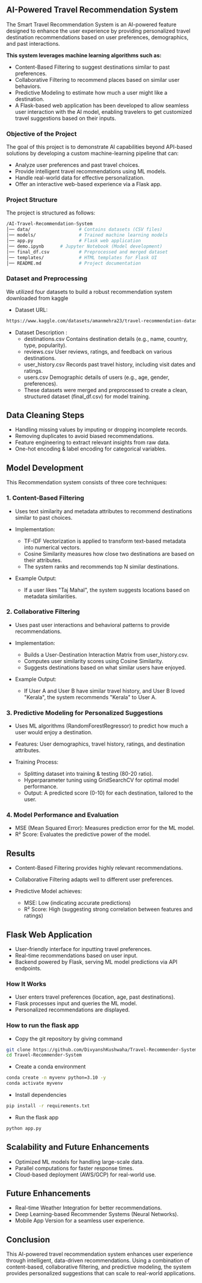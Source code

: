 ## AI-Powered Travel Recommendation System

The Smart Travel Recommendation System is an AI-powered feature designed to enhance the user experience by providing personalized travel destination recommendations based on user preferences, demographics, and past interactions.

**This system leverages machine learning algorithms such as:**

- Content-Based Filtering to suggest destinations similar to past preferences.
- Collaborative Filtering to recommend places based on similar user behaviors.
- Predictive Modeling to estimate how much a user might like a destination.
- A Flask-based web application has been developed to allow seamless user interaction with the AI model, enabling travelers to get customized travel suggestions based on their inputs.

### Objective of the Project
The goal of this project is to demonstrate AI capabilities beyond API-based solutions by developing a custom machine-learning pipeline that can:
- Analyze user preferences and past travel choices.
- Provide intelligent travel recommendations using ML models.
- Handle real-world data for effective personalization.
- Offer an interactive web-based experience via a Flask app.


### Project Structure
The project is structured as follows:

```bash
/AI-Travel-Recommendation-System
│── data/                  # Contains datasets (CSV files)
│── models/                # Trained machine learning models
│── app.py                 # Flask web application
│── demo.ipynb      # Jupyter Notebook (Model development)
│── final_df.csv           # Preprocessed and merged dataset
│── templates/             # HTML templates for Flask UI
│── README.md              # Project documentation

```


### Dataset and Preprocessing

We utilized four datasets to build a robust recommendation system downloaded from kaggle

- Dataset URL: 
```bash
https://www.kaggle.com/datasets/amanmehra23/travel-recommendation-dataset
```
- Dataset Description :
    - destinations.csv	Contains destination details (e.g., name, country, type, popularity).
    - reviews.csv	User reviews, ratings, and feedback on various destinations.
    - user_history.csv	Records past travel history, including visit dates and ratings.
    - users.csv	Demographic details of users (e.g., age, gender, preferences).
    - These datasets were merged and preprocessed to create a clean, structured dataset (final_df.csv) for model training.

## Data Cleaning Steps
- Handling missing values by imputing or dropping incomplete records.
- Removing duplicates to avoid biased recommendations.
- Feature engineering to extract relevant insights from raw data.
- One-hot encoding & label encoding for categorical variables.

## Model Development
This Recommendation system consists of three core techniques:

### 1. Content-Based Filtering

- Uses text similarity and metadata attributes to recommend destinations similar to past choices.
- Implementation:
    - TF-IDF Vectorization is applied to transform text-based metadata into numerical vectors.
    - Cosine Similarity measures how close two destinations are based on their attributes.
    - The system ranks and recommends top N similar destinations.

- Example Output:

    - If a user likes "Taj Mahal", the system suggests locations based on metadata similarities.

### 2. Collaborative Filtering

- Uses past user interactions and behavioral patterns to provide recommendations.
- Implementation:
    - Builds a User-Destination Interaction Matrix from user_history.csv.
    - Computes user similarity scores using Cosine Similarity.
    - Suggests destinations based on what similar users have enjoyed.

- Example Output:

    - If User A and User B have similar travel history, and User B loved "Kerala", the system recommends "Kerala" to User A.

### 3. Predictive Modeling for Personalized Suggestions

- Uses ML algorithms (RandomForestRegressor) to predict how much a user would enjoy a destination.
- Features: User demographics, travel history, ratings, and destination attributes.
- Training Process:

    - Splitting dataset into training & testing (80-20 ratio).
    - Hyperparameter tuning using GridSearchCV for optimal model performance.
    - Output: A predicted score (0-10) for each destination, tailored to the user.


### 4. Model Performance and Evaluation

- MSE (Mean Squared Error):	Measures prediction error for the ML model.
- R² Score:	Evaluates the predictive power of the model.

## Results
- Content-Based Filtering provides highly relevant recommendations.
- Collaborative Filtering adapts well to different user preferences.
- Predictive Model achieves:

    - MSE: Low (indicating accurate predictions)
    - R² Score: High (suggesting strong correlation between features and ratings)


## Flask Web Application
- User-friendly interface for inputting travel preferences.
- Real-time recommendations based on user input.
- Backend powered by Flask, serving ML model predictions via API endpoints.

### How It Works
- User enters travel preferences (location, age, past destinations).
- Flask processes input and queries the ML model.
- Personalized recommendations are displayed.

### How to run the flask app 

- Copy the git repository by giving command 
```bash 
git clone https://github.com/DivyanshKushwaha/Travel-Recommender-System.git
cd Travel-Recommender-System
```

- Create a conda environment
```bash
conda create -n myvenv python=3.10 -y
conda activate myvenv
``` 

- Install dependencies 
```bash 
pip install -r requirements.txt 
```
- Run the flask app
```bash 
python app.py
```
 
## Scalability and Future Enhancements
- Optimized ML models for handling large-scale data.
- Parallel computations for faster response times.
- Cloud-based deployment (AWS/GCP) for real-world use.

## Future Enhancements
- Real-time Weather Integration for better recommendations.
- Deep Learning-based Recommender Systems (Neural Networks).
- Mobile App Version for a seamless user experience.

## Conclusion
This AI-powered travel recommendation system enhances user experience through intelligent, data-driven recommendations. Using a combination of content-based, collaborative filtering, and predictive modeling, the system provides personalized suggestions that can scale to real-world applications.
